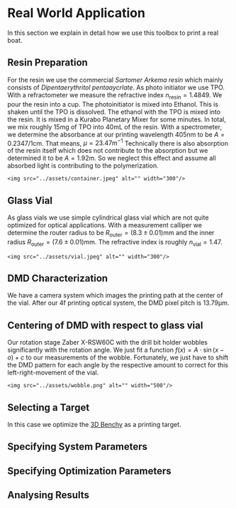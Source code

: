 # Real World Application
In this section we explain in detail how we use this toolbox to print a real boat. 


## Resin Preparation
For the resin we use the commercial *Sartomer Arkema resin* which mainly consists of *Dipentaerythritol pentaaycrlate*.
As photo initiator we use TPO.
With a refractometer we measure the refractive index $n_\text{resin} = 1.4849$.
We pour the resin into a cup. The photoinitiator is mixed into Ethanol. This is shaken until the TPO is dissolved.
The ethanol with the TPO is mixed into the resin. It is mixed in a Kurabo Planetary Mixer for some minutes. 
In total, we mix roughly $15\mathrm{mg}$ of TPO into $40\mathrm{mL}$ of the resin.
With a spectrometer, we determine the absorbance at our printing wavelength $405\mathrm{nm}$ to be $A=0.2347/1\mathrm{cm}$. That means, $\mu = 23.47\mathrm{m}^{-1}$
Technically there is also absorption of the resin itself which does not contribute to the absorption but we determined it to be $A=1.92\mathrm{m}$.
So we neglect this effect and assume all absorbed light is contributing to the polymerization.
```@raw html
<img src="../assets/container.jpeg" alt="" width="300"/>
```

## Glass Vial
As glass vials we use simple cylindrical glass vial which are not quite optimized for optical applications.
With a measurement calliper we determine the router radius to be $R_\text{outer} = (8.3\pm0.01)\mathrm{mm}$ and the inner radius
$R_\text{outer} = (7.6\pm 0.01)\mathrm{mm}$. The refractive index is roughly $n_\text{vial}=1.47$.

```@raw html
<img src="../assets/vial.jpeg" alt="" width="300"/>
```


## DMD Characterization
We have a camera system which images the printing path at the center of the vial.
After our 4f printing optical system, the DMD pixel pitch is $13.79\mathrm{\mu m}$.


## Centering of DMD with respect to glass vial
Our rotation stage Zaber X-RSW60C with the drill bit holder wobbles significantly with the rotation angle. 
We just fit a function $f(x) = A \cdot \sin(x - o) + c$ to our measurements of the wobble. 
Fortunately, we just have to shift the DMD pattern for each angle by the respective amount to correct for this left-right-movement of the vial.

```@raw html
<img src="../assets/wobble.png" alt="" width="500"/>
```


## Selecting a Target
In this case we optimize the [3D Benchy](https://3dbenchy.com/) as a printing target.


## Specifying System Parameters


## Specifying Optimization Parameters


## Analysing Results 
